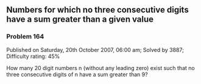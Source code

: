Numbers for which no three consecutive digits have a sum greater than a given value
-----------------------------------------------------------------------------------

### Problem 164

Published on Saturday, 20th October 2007, 06:00 am; Solved by 3887;
Difficulty rating: 45%

How many 20 digit numbers n (without any leading zero) exist such that
no three consecutive digits of n have a sum greater than 9?

